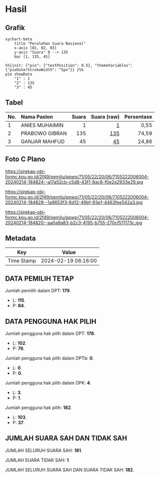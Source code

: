 # Hasil

## Grafik

```mermaid
xychart-beta
    title "Perolehan Suara Nasional"
    x-axis [01, 02, 03]
    y-axis "Suara" 0 --> 135
    bar [1, 135, 45]
```

```mermaid
%%{init: {"pie": {"textPosition": 0.5}, "themeVariables": {"pieOuterStrokeWidth": "5px"}} }%%
pie showData
    "1" : 1
    "2" : 135
    "3" : 45
```

## Tabel

| No. | Nama Paslon    | Suara | Suara (raw) | Persentase |
|:--- |:-------------- | -----:| -----------:| ----------:|
| 1   | ANIES MUHAIMIN | 1     | [1][p-1]    | 0,55       |
| 2   | PRABOWO GIBRAN | 135   | [135][p-2]  | 74,59      |
| 3   | GANJAR MAHFUD  | 45    | [45][p-3]   | 24,86      |


[p-1]: https://github.com/gigit-pemilu/pemilu-2024/blob/main/pilpres/hitung-suara/sub/71-sulawesi-utara/sub/05-minahasa-selatan/sub/22-motoling-timur/sub/2006-wanga/sub/004-tps/sub/paslon-1.txt
[p-2]: https://github.com/gigit-pemilu/pemilu-2024/blob/main/pilpres/hitung-suara/sub/71-sulawesi-utara/sub/05-minahasa-selatan/sub/22-motoling-timur/sub/2006-wanga/sub/004-tps/sub/paslon-2.txt
[p-3]: https://github.com/gigit-pemilu/pemilu-2024/blob/main/pilpres/hitung-suara/sub/71-sulawesi-utara/sub/05-minahasa-selatan/sub/22-motoling-timur/sub/2006-wanga/sub/004-tps/sub/paslon-3.txt

## Foto C Plano

https://sirekap-obj-formc.kpu.go.id/2f49/pemilu/ppwp/71/05/22/20/06/7105222006004-20240214-184824--a17a52cb-c5d8-43f1-8ac8-f0e2e2933e29.jpg

https://sirekap-obj-formc.kpu.go.id/2f49/pemilu/ppwp/71/05/22/20/06/7105222006004-20240214-184828--1a9653f3-6d12-49bf-93e1-4463fee542a3.jpg

https://sirekap-obj-formc.kpu.go.id/2f49/pemilu/ppwp/71/05/22/20/06/7105222006004-20240214-184820--aa0a9a83-b2c3-4195-b755-270cf511173c.jpg


## Metadata

| Key        | Value               |
| ---------- | ------------------- |
| Time Stamp | 2024-02-19 06:16:00 |


## DATA PEMILIH TETAP

Jumlah pemilih dalam DPT: **179**.
 * L: **115**.
 * P: **84**.

## DATA PENGGUNA HAK PILIH

Jumlah pengguna hak pilih dalam DPT: **178**.
 * L: **102**.
 * P: **76**.

Jumlah pengguna hak pilih dalam DPTb: **0**.
 * L: **0**.
 * P: **0**.

Jumlah pengguna hak pilih dalam DPK: **4**.
 * L: **3**.
 * P: **1**.

Jumlah pengguna hak pilih: **182**.
 * L: **103**.
 * P: **37**.

## JUMLAH SUARA SAH DAN TIDAK SAH

JUMLAH SELURUH SUARA SAH: **181**.

JUMLAH SUARA TIDAK SAH: **1**.

JUMLAH SELURUH SUARA SAH DAN SUARA TIDAK SAH: **182**.



